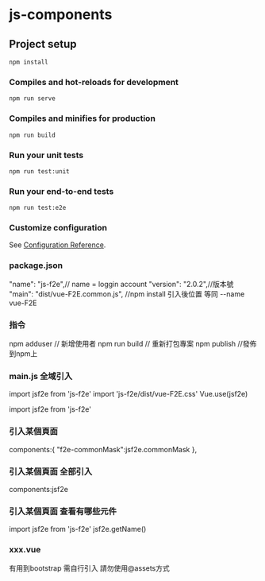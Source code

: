 # js-components

## Project setup
```
npm install
```

### Compiles and hot-reloads for development
```
npm run serve
```

### Compiles and minifies for production
```
npm run build
```

### Run your unit tests
```
npm run test:unit
```

### Run your end-to-end tests
```
npm run test:e2e
```

### Customize configuration
See [Configuration Reference](https://cli.vuejs.org/config/).


### package.json
"name": "js-f2e",// name = loggin account
"version": "2.0.2",//版本號
"main": "dist/vue-F2E.common.js", //npm install 引入後位置 等同 --name vue-F2E 


### 指令
npm adduser // 新增使用者
npm run build // 重新打包專案
npm publish //發佈到npm上

### main.js 全域引入
import jsf2e from 'js-f2e'
import 'js-f2e/dist/vue-F2E.css'
Vue.use(jsf2e)

import jsf2e from 'js-f2e'
### 引入某個頁面
components:{
	"f2e-commonMask":jsf2e.commonMask
},
### 引入某個頁面 全部引入
components:jsf2e

### 引入某個頁面 查看有哪些元件
import jsf2e from 'js-f2e'
jsf2e.getName()

### xxx.vue  
有用到bootstrap 需自行引入 
請勿使用@assets方式
